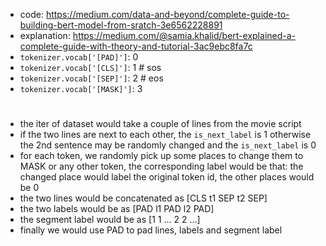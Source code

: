 - code: https://medium.com/data-and-beyond/complete-guide-to-building-bert-model-from-sratch-3e6562228891
- explanation: https://medium.com/@samia.khalid/bert-explained-a-complete-guide-with-theory-and-tutorial-3ac9ebc8fa7c
- `tokenizer.vocab['[PAD]']`: 0
- `tokenizer.vocab['[CLS]']`: 1  # sos
- `tokenizer.vocab['[SEP]']`: 2  # eos
- `tokenizer.vocab['[MASK]']`: 3  
# 
- the iter of dataset would take a couple of lines from the movie script
- if the two lines are next to each other, the `is_next_label` is 1 otherwise the 2nd sentence may be randomly changed and the `is_next_label` is 0
- for each token, we randomly pick up some places to change them to MASK or any other token,
the corresponding label would be that: the changed place would label the original token id, the other places would be 0
- the two lines would be concatenated as [CLS t1 SEP t2 SEP]
- the two labels would be as [PAD l1 PAD l2 PAD]
- the segment label would be as [1 1 ... 2 2 ...]
- finally we would use PAD to pad lines, labels and segment label